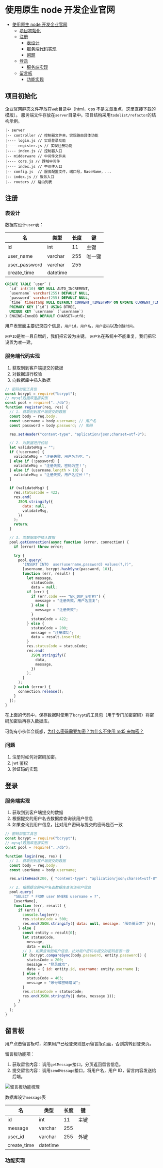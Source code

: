 # 使用原生 node 开发企业官网

- [使用原生 node 开发企业官网](#使用原生-node-开发企业官网)
  - [项目初始化](#项目初始化)
  - [注册](#注册)
    - [表设计](#表设计)
    - [服务端代码实现](#服务端代码实现)
    - [问题](#问题)
  - [登录](#登录)
    - [服务端实现](#服务端实现)
  - [留言板](#留言板)
    - [功能实现](#功能实现)

## 项目初始化

企业官网静态文件存放在`web`目录中（html，css 不是文章重点，这里直接下载的模版）。
服务端文件存放在`server`目录中。项目结构采用`todolist/refactor`的结构示例。

```
|- server
|-- controller // 控制器文件夹，实现路由具体功能
|---- login.js // 实现登录功能
|---- register.js // 实现注册功能
|---- index.js // 控制器入口
|-- midderware // 中间件文件夹
|---- cors.js // 跨域中间件
|---- index.js // 中间件入口
|-- config.js  // 服务配置文件，端口号，BaseName，...
|-- index.js // 服务入口
|-- routers // 路由列表
```

## 注册

### 表设计

数据库设计`user`表：

| 名            | 类型     | 长度 | 键     |
| ------------- | -------- | ---- | ------ |
| id            | int      | 11   | 主键   |
| user_name     | varchar  | 255  | 唯一键 |
| user_password | varchar  | 255  |        |
| create_time   | datetime |      |        |

```sql
CREATE TABLE `user` (
  `id` int(10) NOT NULL AUTO_INCREMENT,
  `username` varchar(255) DEFAULT NULL,
  `password` varchar(255) DEFAULT NULL,
  `time` timestamp NULL DEFAULT CURRENT_TIMESTAMP ON UPDATE CURRENT_TIMESTAMP COMMENT '创建时间',
  PRIMARY KEY (`id`) USING BTREE,
  UNIQUE KEY `username` (`username`)
) ENGINE=InnoDB DEFAULT CHARSET=utf8;
```

用户表里面主要记录四个信息，`用户id`，`用户名`，`用户密码`以及`创建时间`。

`用户ID`是唯一且自增的，我们把它设为主键。
`用户名`在系统中不能重复，我们把它设置为唯一建。

### 服务端代码实现

1. 获取到到客户端提交的数据
2. 对数据进行校验
3. 向数据库中插入数据

```javascript
// 密码加密工具包
const bcrypt = require("bcrypt");
// mysql数据库连接实例
const pool = require("../db");
function register(req, res) {
  // 1. 获取到到客户端提交的数据
  const body = req.body;
  const username = body.username; // 用户名
  const password = body.password; // 密码

  res.setHeader("content-type", "aplication/json;charset=utf-8");

  // 2. 对数据进行校验
  let validateMsg = "";
  if (!username) {
    validateMsg = "注册失败，用户名为空。";
  } else if (!password) {
    validateMsg = "注册失败，密码为空！";
  } else if (username.length > 10) {
    validateMsg = "注册失败，用户名过长！";
  }

  if (validateMsg) {
    res.statusCode = 422;
    res.end(
      JSON.stringify({
        data: null,
        validateMsg,
      })
    );
    return;
  }

  // 3. 向数据库中插入数据
  pool.getConnection(async function (error, connection) {
    if (error) throw error;

    try {
      pool.query(
        "INSERT INTO  user(username,password) values(?,?)",
        [username, bcrypt.hashSync(password, 10)],
        function (err, result) {
          let message,
            statusCode,
            data = null;
          if (err) {
            if (err.code === "ER_DUP_ENTRY") {
              message = "注册失败，用户名重复";
            } else {
              message = "注册失败";
            }
            statusCode = 422;
          } else {
            statusCode = 200;
            message = "注册成功";
            data = result.insertId;
          }
          res.statusCode = statusCode;
          res.end(
            JSON.stringify({
              data,
              message,
            })
          );
        }
      );
    } catch (error) {
      connection.release();
    }
  });
}
```

在上面的代码中，保存数据时使用了`bcrypt`的工具包（用于专门加密密码）将密码加密后再存入数据库。

可能有小伙伴会疑惑，[为什么密码需要加密？为什么不使用 md5 来加密？](../../NodeAdvance/password-crypt.md)

### 问题

1. 注册时如何对密码加密。
2. jwt 鉴权
3. 验证码的实现

## 登录

### 服务端实现

1. 获取到到客户端提交的数据
2. 根据提交的用户名去数据库查询该用户信息
3. 如果查询到用户信息，比对用户密码与提交的密码是否一致

```javascript
// 密码加密工具包
const bcrypt = require("bcrypt");
// mysql数据库连接实例
const pool = require("../db");

function login(req, res) {
  // 1. 获取到到客户端提交的数据
  const body = req.body;
  const userName = body.username;

  res.writeHead(200, { "content-type": "aplication/json;charset=utf-8" });

  // 2. 根据提交的用户名去数据库查询该用户信息
  pool.query(
    "SELECT * FROM user WHERE username = ?",
    [userName],
    function (err, result) {
      if (err) {
        console.log(err);
        res.statusCode = 500;
        res.end(JSON.stringify({ data: null, message: "服务器异常" }));
      } else {
        const entity = result[0];
        let statusCode,
          message,
          data = null;
        // 3. 如果查询到用户信息，比对用户密码与提交的密码是否一致
        if (bcrypt.compareSync(body.password, entity.password)) {
          statusCode = 200;
          message = "登录成功";
          data = { id: entity.id, username: entity.username };
        } else {
          statusCode = 403;
          message = "账号或密码错误";
        }
        res.statusCode = statusCode;
        res.end(JSON.stringify({ data, message }));
      }
    }
  );
}
```

## 留言板

用户点击留言板时，如果用户已经登录则显示留言版页面，否则跳转到登录页。

留言板功能项：

1. 获取留言内容：调用`getMessage`接口，分页返回留言信息。
2. 提交留言内容：调用`sendMessage`接口，将用户名，用户 ID，留言内容发送给后端。

![留言板功能梳理](./img/message-board.png)

数据库设计`message`表

| 名          | 类型     | 长度 | 键   |
| ----------- | -------- | ---- | ---- |
| id          | int      | 11   | 主键 |
| message     | varchar  | 255  |
| user_id     | varchar  | 255  | 外键 |
| create_time | datetime |

### 功能实现
